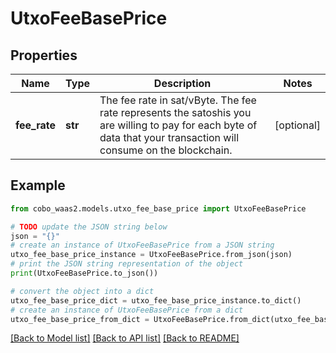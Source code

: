 # UtxoFeeBasePrice


## Properties

Name | Type | Description | Notes
------------ | ------------- | ------------- | -------------
**fee_rate** | **str** | The fee rate in sat/vByte. The fee rate represents the satoshis you are willing to pay for each byte of data that your transaction will consume on the blockchain. | [optional] 

## Example

```python
from cobo_waas2.models.utxo_fee_base_price import UtxoFeeBasePrice

# TODO update the JSON string below
json = "{}"
# create an instance of UtxoFeeBasePrice from a JSON string
utxo_fee_base_price_instance = UtxoFeeBasePrice.from_json(json)
# print the JSON string representation of the object
print(UtxoFeeBasePrice.to_json())

# convert the object into a dict
utxo_fee_base_price_dict = utxo_fee_base_price_instance.to_dict()
# create an instance of UtxoFeeBasePrice from a dict
utxo_fee_base_price_from_dict = UtxoFeeBasePrice.from_dict(utxo_fee_base_price_dict)
```
[[Back to Model list]](../README.md#documentation-for-models) [[Back to API list]](../README.md#documentation-for-api-endpoints) [[Back to README]](../README.md)


